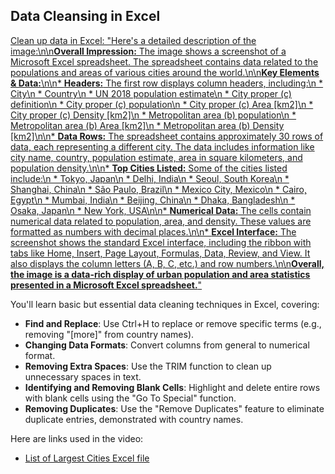## Data Cleansing in Excel

[Clean up data in Excel: "Here's a detailed description of the image:\n\n**Overall Impression:** The image shows a screenshot of a Microsoft Excel spreadsheet. The spreadsheet contains data related to the populations and areas of various cities around the world.\n\n**Key Elements & Data:**\n\n* **Headers:** The first row displays column headers, including:\n * City\n * Country\n * UN 2018 population estimate\n * City proper (c) definition\n * City proper (c) population\n * City proper (c) Area [km2]\n * City proper (c) Density [km2]\n * Metropolitan area (b) population\n * Metropolitan area (b) Area [km2]\n * Metropolitan area (b) Density [km2]\n\n* **Data Rows:** The spreadsheet contains approximately 30 rows of data, each representing a different city. The data includes information like city name, country, population estimate, area in square kilometers, and population density.\n\n* **Top Cities Listed:** Some of the cities listed include:\n * Tokyo, Japan\n * Delhi, India\n * Seoul, South Korea\n * Shanghai, China\n * São Paulo, Brazil\n * Mexico City, Mexico\n * Cairo, Egypt\n * Mumbai, India\n * Beijing, China\n * Dhaka, Bangladesh\n * Osaka, Japan\n * New York, USA\n\n* **Numerical Data:** The cells contain numerical data related to population, area, and density. These values are formatted as numbers with decimal places.\n\n* **Excel Interface:** The screenshot shows the standard Excel interface, including the ribbon with tabs like Home, Insert, Page Layout, Formulas, Data, Review, and View. It also displays the column letters (A, B, C, etc.) and row numbers.\n\n**Overall, the image is a data-rich display of urban population and area statistics presented in a Microsoft Excel spreadsheet.**"](https://youtu.be_7du7xkqeu4s)

You'll learn basic but essential data cleaning techniques in Excel, covering:

- **Find and Replace**: Use Ctrl+H to replace or remove specific terms (e.g., removing "[more]" from country names).
- **Changing Data Formats**: Convert columns from general to numerical format.
- **Removing Extra Spaces**: Use the TRIM function to clean up unnecessary spaces in text.
- **Identifying and Removing Blank Cells**: Highlight and delete entire rows with blank cells using the "Go To Special" function.
- **Removing Duplicates**: Use the "Remove Duplicates" feature to eliminate duplicate entries, demonstrated with country names.

Here are links used in the video:

- [List of Largest Cities Excel file](https://docs.google.com/spreadsheets/d/1jl8tHGoxmIba4J78aJVfT9jtZv7lfCbV/view)
